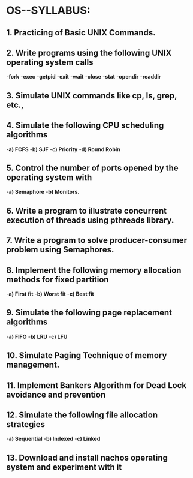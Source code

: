 # OS--SYLLABUS:

## 1. Practicing of Basic UNIX Commands. 

## 2. Write programs using the following UNIX operating system calls 
-**fork**
-**exec** 
-**getpid**
-**exit**
-**wait**
-**close**
-**stat**
-**opendir** 
-**readdir**
    
## 3. Simulate UNIX commands like cp, ls, grep, etc., 
    
## 4. Simulate the following CPU scheduling algorithms 
-**a) FCFS**
            -**b) SJF**
            -**c) Priority**
-**d) Round Robin**
    
## 5. Control the number of ports opened by the operating system with 
-**a) Semaphore** 
            -**b) Monitors.**
    
## 6. Write a program to illustrate concurrent execution of threads using pthreads library.
    
## 7.  Write a program to solve producer-consumer problem using Semaphores.
    
## 8.  Implement the following memory allocation methods for fixed partition 
-**a) First fit**
            -**b) Worst fit** 
            -**c) Best fit** 
    
## 9. Simulate the following page replacement algorithms 
-**a) FIFO**
            -**b) LRU**
            -**c) LFU** 
    
## 10. Simulate Paging Technique of memory management. 
    
## 11. Implement Bankers Algorithm for Dead Lock avoidance and prevention 
    
## 12. Simulate the following file allocation strategies 
-**a) Sequential**
            -**b) Indexed**
            -**c) Linked**
    
## 13. Download and install nachos operating system and experiment with it 
